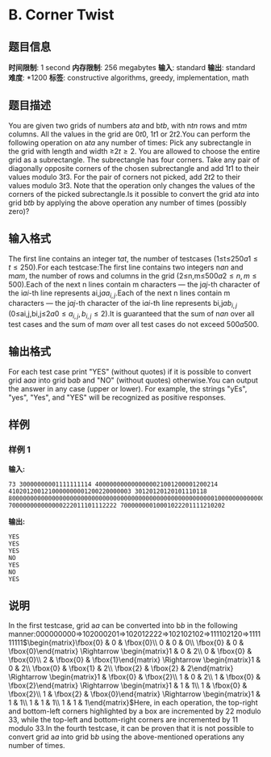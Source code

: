 # B. Corner Twist

## 题目信息

**时间限制**: 1 second
**内存限制**: 256 megabytes
**输入**: standard
**输出**: standard
**难度**: *1200
**标签**: constructive algorithms, greedy, implementation, math

## 题目描述

You are given two grids of numbers a$t$$a$ and b$t$$b$, with n$t$$n$ rows and m$t$$m$ columns. All the values in the grid are 0$t$$0$, 1$t$$1$ or 2$t$$2$.You can perform the following operation on a$t$$a$ any number of times: Pick any subrectangle in the grid with length and width ≥2$t$$\ge 2$. You are allowed to choose the entire grid as a subrectangle. The subrectangle has four corners. Take any pair of diagonally opposite corners of the chosen subrectangle and add 1$t$$1$ to their values modulo 3$t$$3$. For the pair of corners not picked, add 2$t$$2$ to their values modulo 3$t$$3$. Note that the operation only changes the values of the corners of the picked subrectangle.Is it possible to convert the grid a$t$$a$ into grid b$t$$b$ by applying the above operation any number of times (possibly zero)?

## 输入格式

The first line contains an integer t$a$$t$, the number of testcases (1≤t≤250$a$$1 \le t \le 250$).For each testcase:The first line contains two integers n$a$$n$ and m$a$$m$, the number of rows and columns in the grid (2≤n,m≤500$a$$2 \le n,m \le 500$).Each of the next n lines contain m characters — the j$a$$j$-th character of the i$a$$i$-th line represents ai,j$a$$a_{i,j}$.Each of the next n lines contain m characters — the j$a$$j$-th character of the i$a$$i$-th line represents bi,j$a$$b_{i,j}$ (0≤ai,j,bi,j≤2$a$$0 \le a_{i,j}, b_{i,j} \le 2$).It is guaranteed that the sum of n$a$$n$ over all test cases and the sum of m$a$$m$ over all test cases do not exceed 500$a$$500$.

## 输出格式

For each test case print "YES" (without quotes) if it is possible to convert grid a$a$$a$ into grid b$a$$b$ and "NO" (without quotes) otherwise.You can output the answer in any case (upper or lower). For example, the strings "yEs", "yes", "Yes", and "YES" will be recognized as positive responses.

## 样例

### 样例 1

**输入:**
```
73 30000000001111111114 4000000000000000021001200001200214 4102012001210000000001200220000003 30120120120101110118 8000000000000000000000000000000000000000000000000000000001000000000000000012000000201000000102000000201000000102000000210100000002 700000000000000222011101112222 70000000010001022201111210202
```

**输出:**
```
YES
YES
YES
NO
YES
NO
YES
```

## 说明

In the first testcase, grid a$a$ can be converted into b$b$ in the following manner:000000000⇒102000201⇒102012222⇒102102102⇒111102120⇒111111111$\begin{matrix}\fbox{0} & 0 & \fbox{0}\\ 0 & 0 & 0\\ \fbox{0} & 0 & \fbox{0}\end{matrix} \Rightarrow \begin{matrix}1 & 0 & 2\\ 0 & \fbox{0} & \fbox{0}\\ 2 & \fbox{0} & \fbox{1}\end{matrix} \Rightarrow \begin{matrix}1 & 0 & 2\\ \fbox{0} & \fbox{1} & 2\\ \fbox{2} & \fbox{2} & 2\end{matrix} \Rightarrow \begin{matrix}1 & \fbox{0} & \fbox{2}\\ 1 & 0 & 2\\ 1 & \fbox{0} & \fbox{2}\end{matrix} \Rightarrow \begin{matrix}1 & 1 & 1\\ 1 & \fbox{0} & \fbox{2}\\ 1 & \fbox{2} & \fbox{0}\end{matrix} \Rightarrow \begin{matrix}1 & 1 & 1\\ 1 & 1 & 1\\ 1 & 1 & 1\end{matrix}$Here, in each operation, the top-right and bottom-left corners highlighted by a box are incremented by 2$2$ modulo 3$3$, while the top-left and bottom-right corners are incremented by 1$1$ modulo 3$3$.In the fourth testcase, it can be proven that it is not possible to convert grid a$a$ into grid b$b$ using the above-mentioned operations any number of times.
